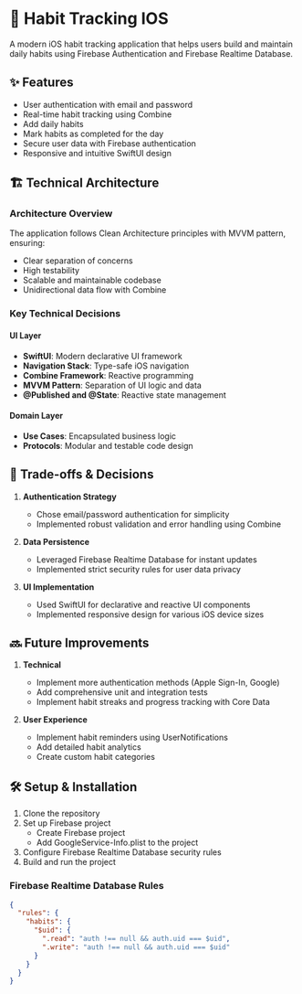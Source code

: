 # 🌱 Habit Tracking IOS

A modern iOS habit tracking application that helps users build and maintain daily habits using Firebase Authentication and Firebase Realtime Database.

## ✨ Features

- User authentication with email and password
- Real-time habit tracking using Combine
- Add daily habits
- Mark habits as completed for the day
- Secure user data with Firebase authentication
- Responsive and intuitive SwiftUI design

## 🏗️ Technical Architecture

### Architecture Overview

The application follows Clean Architecture principles with MVVM pattern, ensuring:

- Clear separation of concerns
- High testability
- Scalable and maintainable codebase
- Unidirectional data flow with Combine

### Key Technical Decisions

#### UI Layer

- **SwiftUI**: Modern declarative UI framework
- **Navigation Stack**: Type-safe iOS navigation
- **Combine Framework**: Reactive programming
- **MVVM Pattern**: Separation of UI logic and data
- **@Published and @State**: Reactive state management

#### Domain Layer

- **Use Cases**: Encapsulated business logic
- **Protocols**: Modular and testable code design

## 🔄 Trade-offs & Decisions

1. **Authentication Strategy**

   - Chose email/password authentication for simplicity
   - Implemented robust validation and error handling using Combine

2. **Data Persistence**

   - Leveraged Firebase Realtime Database for instant updates
   - Implemented strict security rules for user data privacy

3. **UI Implementation**
   - Used SwiftUI for declarative and reactive UI components
   - Implemented responsive design for various iOS device sizes

## 🔜 Future Improvements

1. **Technical**

   - Implement more authentication methods (Apple Sign-In, Google)
   - Add comprehensive unit and integration tests
   - Implement habit streaks and progress tracking with Core Data

2. **User Experience**
   - Implement habit reminders using UserNotifications
   - Add detailed habit analytics
   - Create custom habit categories

## 🛠️ Setup & Installation

1. Clone the repository
2. Set up Firebase project
   - Create Firebase project
   - Add GoogleService-Info.plist to the project
3. Configure Firebase Realtime Database security rules
4. Build and run the project

### Firebase Realtime Database Rules

```json
{
  "rules": {
    "habits": {
      "$uid": {
        ".read": "auth !== null && auth.uid === $uid",
        ".write": "auth !== null && auth.uid === $uid"
      }
    }
  }
}
```
